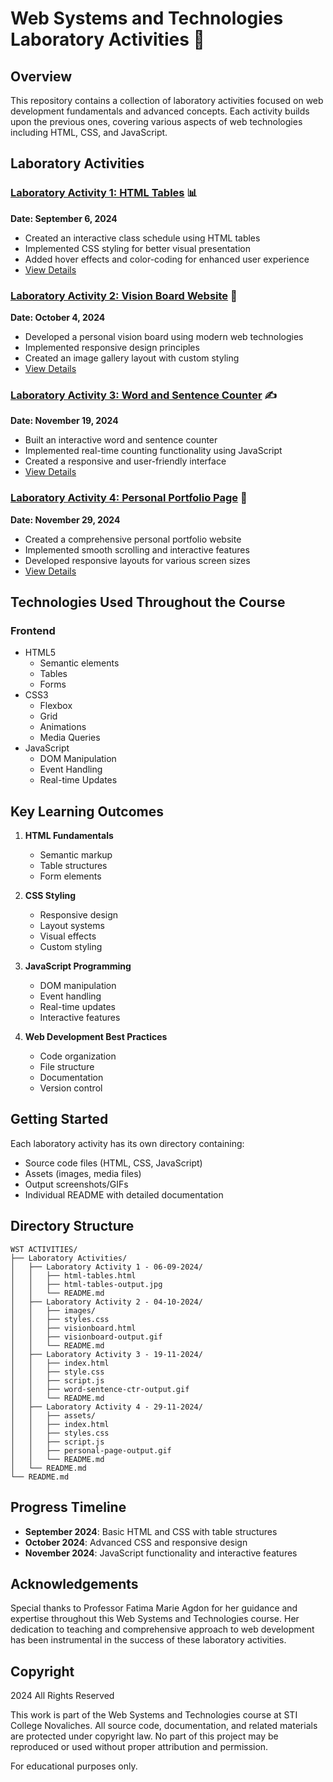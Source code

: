 # Web Systems and Technologies Laboratory Activities 🚀

## Overview
This repository contains a collection of laboratory activities focused on web development fundamentals and advanced concepts. Each activity builds upon the previous ones, covering various aspects of web technologies including HTML, CSS, and JavaScript.

## Laboratory Activities

### [Laboratory Activity 1: HTML Tables](./Laboratory%20Activities/Laboratory%20Activity%201%20-%2006-09-2024/) 📊
**Date: September 6, 2024**
- Created an interactive class schedule using HTML tables
- Implemented CSS styling for better visual presentation
- Added hover effects and color-coding for enhanced user experience
- [View Details](./Laboratory%20Activities/Laboratory%20Activity%202%20-%2004-10-2024/)

### [Laboratory Activity 2: Vision Board Website](./Laboratory%20Activities/Laboratory%20Activity%202%20-%2004-10-2024/README.md) 🎯
**Date: October 4, 2024**
- Developed a personal vision board using modern web technologies
- Implemented responsive design principles
- Created an image gallery layout with custom styling
- [View Details](./Laboratory%20Activities/Laboratory%20Activity%202%20-%2004-10-2024/README.md)

### [Laboratory Activity 3: Word and Sentence Counter](./Laboratory%20Activities/Laboratory%20Activity%203%20-%2019-11-2024/) ✍️
**Date: November 19, 2024**
- Built an interactive word and sentence counter
- Implemented real-time counting functionality using JavaScript
- Created a responsive and user-friendly interface
- [View Details](./Laboratory%20Activities/Laboratory%20Activity%203%20-%2019-11-2024/README.md)

### [Laboratory Activity 4: Personal Portfolio Page](./Laboratory%20Activities/Laboratory%20Activity%204%20-%2029-11-2024/) 🌟
**Date: November 29, 2024**
- Created a comprehensive personal portfolio website
- Implemented smooth scrolling and interactive features
- Developed responsive layouts for various screen sizes
- [View Details](./Laboratory%20Activities/Laboratory%20Activity%204%20-%2029-11-2024/README.md)

## Technologies Used Throughout the Course

### Frontend
- HTML5
  - Semantic elements
  - Tables
  - Forms
- CSS3
  - Flexbox
  - Grid
  - Animations
  - Media Queries
- JavaScript
  - DOM Manipulation
  - Event Handling
  - Real-time Updates

## Key Learning Outcomes
1. **HTML Fundamentals**
   - Semantic markup
   - Table structures
   - Form elements

2. **CSS Styling**
   - Responsive design
   - Layout systems
   - Visual effects
   - Custom styling

3. **JavaScript Programming**
   - DOM manipulation
   - Event handling
   - Real-time updates
   - Interactive features

4. **Web Development Best Practices**
   - Code organization
   - File structure
   - Documentation
   - Version control

## Getting Started
Each laboratory activity has its own directory containing:
- Source code files (HTML, CSS, JavaScript)
- Assets (images, media files)
- Output screenshots/GIFs
- Individual README with detailed documentation

## Directory Structure
```
WST ACTIVITIES/
├── Laboratory Activities/
│   ├── Laboratory Activity 1 - 06-09-2024/
│   │   ├── html-tables.html
│   │   ├── html-tables-output.jpg
│   │   └── README.md
│   ├── Laboratory Activity 2 - 04-10-2024/
│   │   ├── images/
│   │   ├── styles.css
│   │   ├── visionboard.html
│   │   ├── visionboard-output.gif
│   │   └── README.md
│   ├── Laboratory Activity 3 - 19-11-2024/
│   │   ├── index.html
│   │   ├── style.css
│   │   ├── script.js
│   │   ├── word-sentence-ctr-output.gif
│   │   └── README.md
│   ├── Laboratory Activity 4 - 29-11-2024/
│   │   ├── assets/
│   │   ├── index.html
│   │   ├── styles.css
│   │   ├── script.js
│   │   ├── personal-page-output.gif
│   │   └── README.md
│   └── README.md
└── README.md
```

## Progress Timeline
- **September 2024**: Basic HTML and CSS with table structures
- **October 2024**: Advanced CSS and responsive design
- **November 2024**: JavaScript functionality and interactive features

## Acknowledgements
Special thanks to Professor Fatima Marie Agdon for her guidance and expertise throughout this Web Systems and Technologies course. Her dedication to teaching and comprehensive approach to web development has been instrumental in the success of these laboratory activities.

## Copyright
 2024 All Rights Reserved

This work is part of the Web Systems and Technologies course at STI College Novaliches. All source code, documentation, and related materials are protected under copyright law. No part of this project may be reproduced or used without proper attribution and permission.

For educational purposes only.
